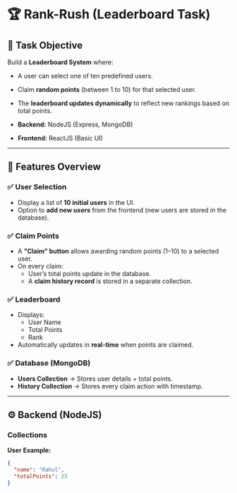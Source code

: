 # 🏆 Rank-Rush (Leaderboard Task)

## 📌 Task Objective
Build a **Leaderboard System** where:
- A user can select one of ten predefined users.
- Claim **random points** (between 1 to 10) for that selected user.
- The **leaderboard updates dynamically** to reflect new rankings based on total points.

- **Backend:** NodeJS (Express, MongoDB)  
- **Frontend:** ReactJS (Basic UI)  

---

## 🚀 Features Overview

### ✅ User Selection
- Display a list of **10 initial users** in the UI.  
- Option to **add new users** from the frontend (new users are stored in the database).  

### ✅ Claim Points
- A **"Claim" button** allows awarding random points (1–10) to a selected user.  
- On every claim:
  - User’s total points update in the database.  
  - A **claim history record** is stored in a separate collection.  

### ✅ Leaderboard
- Displays:
  - User Name  
  - Total Points  
  - Rank  
- Automatically updates in **real-time** when points are claimed.  

### ✅ Database (MongoDB)
- **Users Collection** → Stores user details + total points.  
- **History Collection** → Stores every claim action with timestamp.  

---

## ⚙️ Backend (NodeJS)

### Collections
**User Example:**
```json
{
  "name": "Rahul",
  "totalPoints": 25
}

